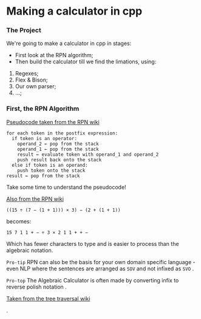 
# Making a calculator in cpp

### The Project

We're going to make a calculator in cpp in stages:   
* First look at the RPN algorithm;  
* Then build the calculator till we find the limations, using:    
1. Regexes;   
2. Flex & Bison;   
3. Our own parser;   
4. ...;   

### First, the RPN Algorithm

[Pseudocode taken from the RPN wiki](https://en.wikipedia.org/wiki/Reverse_Polish_notation)

```pseudocode
for each token in the postfix expression:
  if token is an operator:
    operand_2 ← pop from the stack
    operand_1 ← pop from the stack
    result ← evaluate token with operand_1 and operand_2
    push result back onto the stack
  else if token is an operand:
    push token onto the stack
result ← pop from the stack
```

Take some time to understand the pseudocode!

[Also from the RPN wiki](https://en.wikipedia.org/wiki/Reverse_Polish_notation)

```
((15 ÷ (7 − (1 + 1))) × 3) − (2 + (1 + 1))
```
becomes:   
```
15 7 1 1 + − ÷ 3 × 2 1 1 + + −
```

Which has fewer characters to type and is easier to process than the algebraic notation.

`Pro-tip` RPN can also be the basis for your own domain specific language - even NLP where the sentences are arranged as `SOV` and not infixed as `SVO` .  

`Pro-top` The Algebraic Calculator is often made by converting infix to reverse polish notation .  

[Taken from the tree traversal wiki](https://en.wikipedia.org/wiki/Tree_traversal)

.